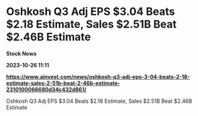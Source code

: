 # Oshkosh Q3 Adj EPS $3.04 Beats $2.18 Estimate, Sales $2.51B Beat $2.46B Estimate
**Stock News**

**2023-10-26 11:11**

**https://www.ainvest.com/news/oshkosh-q3-adj-eps-3-04-beats-2-18-estimate-sales-2-51b-beat-2-46b-estimate-2310100066680d34c432d861/**

Oshkosh Q3 Adj EPS $3.04 Beats $2.18 Estimate, Sales $2.51B Beat $2.46B Estimate
